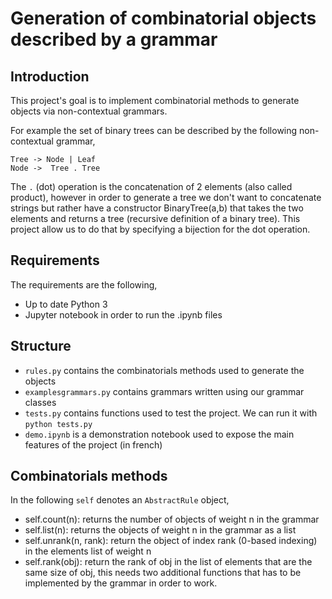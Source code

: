 # Generation of combinatorial objects described by a grammar

## Introduction

This project's goal is to implement combinatorial methods to generate objects via non-contextual grammars.

For example the set of binary trees can be described by the following non-contextual grammar,

    Tree -> Node | Leaf
    Node ->  Tree . Tree

The `.` (dot) operation is the concatenation of 2 elements (also called product), however in order to generate a tree we don't want to concatenate strings
but rather have a constructor BinaryTree(a,b) that takes the two elements and returns a tree (recursive definition of a binary tree). This project
allow us to do that by specifying a bijection for the dot operation.


## Requirements

The requirements are the following,

  * Up to date Python 3
  * Jupyter notebook in order to run the .ipynb files

## Structure

  * `rules.py` contains the combinatorials methods used to generate the objects
  * `examplesgrammars.py` contains grammars written using our grammar classes
  * `tests.py` contains functions used to test the project. We can run it with `python tests.py`
  * `demo.ipynb` is a demonstration notebook used to expose the main features of the project (in french)

## Combinatorials methods

In the following `self` denotes an `AbstractRule` object,

  * self.count(n): returns the number of objects of weight n in the grammar
  * self.list(n): returns the objects of weight n in the grammar as a list
  * self.unrank(n, rank): return the object of index rank (0-based indexing) in the elements list of weight n
  * self.rank(obj): return the rank of obj in the list of elements that are the same size of obj, this needs two additional functions that has to be implemented by the grammar in order to work.

